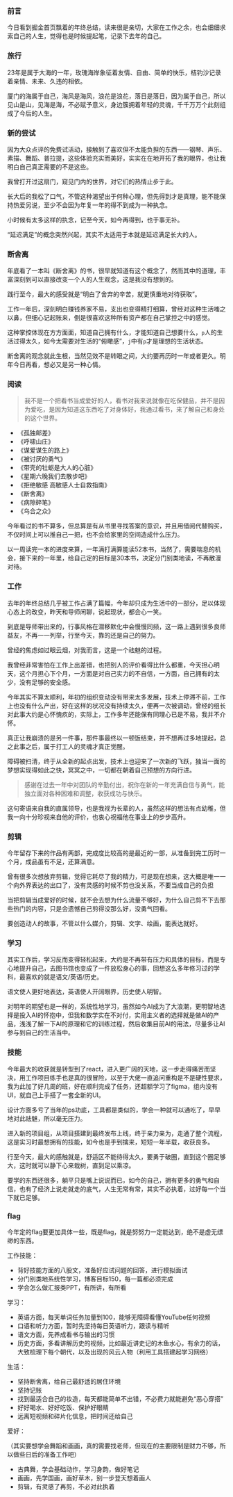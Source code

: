 ### 前言

今日看到掘金首页飘着的年终总结，读来很是亲切，大家在工作之余，也会细细求索自己的人生，觉得也是时候提起笔，记录下去年的自己。

### 旅行

23年是属于大海的一年，玫瑰海岸象征着友情、自由、简单的快乐，桔钓沙记录着亲情、未来、久违的相依。

厦门的海属于自己，海风是海风，浪花是浪花，落日是落日，因为属于自己，所以见山是山，见海是海，不必赋予意义，身边簇拥着年轻的灵魂，千千万万个此刻组成了今后的人生。

### 新的尝试

因为大众点评的免费试活动，接触到了喜欢但不太能负担的东西——钢琴、声乐、素描、舞蹈、普拉提，这些体验充实而美好，实实在在地开拓了我的眼界，也让我明白自己真正需要的不是这些。

我曾打开过这扇门，窥见门内的世界，对它们的热情止步于此。

长大后的我松了口气，不管这种渴望出于何种心理，但先得到才是真理，能不能保持热爱另说，至少不会因为年复一年的得不到成为一种执念。

小时候有太多这样的执念，记至今天，如今再得到，也于事无补。

“延迟满足”的概念突然兴起，其实不太适用于本就是延迟满足长大的人。

### 断舍离

年底看了一本叫《断舍离》的书，很早就知道有这个概念了，然而其中的道理，丰富深刻到可以直接改变一个人的人生观念，这是我没有想到的。

践行至今，最大的感受就是“明白了舍弃的辛苦，就更慎重地对待获取”。

工作一年后，深刻明白赚钱养家不易，支出也变得精打细算，曾经对这种生活嗤之以鼻，但细心记起账来，倒是很喜欢这种所有资产都在自己掌控之中的感觉。

这种掌控体现在方方面面，知道自己拥有什么，才能知道自己想要什么，`p`人的生活过得太久，如今太需要对生活的“俯瞰感”，`j`中有`p`才是理想的生活状态。

断舍离的观念就此生根，当然见效不是转眼之间，大约要再历时一年或者更久。明年今日再看，想必又是另一种心情。

### 阅读

> 我不是一个把看书当成爱好的人，看书对我来说就像在吃保健品，并不是因为爱吃，是因为知道这东西吃了对身体好，我通过看书，来了解自己和身处的这个世界。

- 《孤独邮差》
- 《呼啸山庄》
- 《谋爱谋生的路上》
- 《被讨厌的勇气》
- 《带壳的牡蛎是大人的心脏》
- 《星期六晚我们去散步吧》
- 《拒绝敏感 高敏感人士自救指南》
- 《断舍离》
- 《病隙碎笔》
- 《乌合之众》

今年看过的书不算多，但总算是有从书里寻找答案的意识，并且用借阅代替购买，不仅时间上可以推自己一把，也不会给家里的空间造成什么压力。

以一周读完一本的进度来算，一年满打满算能读52本书，当然了，需要喘息的机会，接下来的一年里，给自己定的目标是30本书，决定分门别类地读，不再散漫对待。

### 工作

去年的年终总结几乎被工作占满了篇幅，今年却只成为生活中的一部分，足以体现心态上的改变，昨天和导师闲聊，说起现状，都会心一笑。

到底是导师带出来的，行事风格在潜移默化中会慢慢同频，这一路上遇到很多良师益友，不再一一列举，行至今天，靠的还是自己的努力。

曾经的焦虑如过眼云烟，对我而言，这是一个祛魅的过程。

我曾经非常害怕在工作上出差错，也把别人的评价看得比什么都重，今天担心明天，这个月担心下个月，一方面是对自己实力的不自信，一方面，自己拥有的太少，没有足够的安全感。

今年其实不算太顺利，年初的组织变动没有带来太多发展，技术上停滞不前，工作上也没有什么产出，好在这样的状况没有持续太久，便再一次被调动，曾经的组长对此事大约是心怀愧疚的，实际上，工作多年还能保有同理心已是不易，我并不介怀。

真正让我崩溃的是另一件事，那件事最终以一顿饭结束，并不想再过多地提起，总之此事之后，属于打工人的灵魂才真正觉醒。

障碍被扫清，终于从全新的起点出发，技术上也迎来了一次新的飞跃，独当一面的梦想实现得如此之快，冥冥之中，一切都在朝着自己预想的方向行进。

> 感谢在过去一年中对团队的辛勤付出，祝你在新的一年充满自信与勇气，能独立面对各种困难和调整，收获成功与快乐。

这句寄语来自我的直属领导，也是我视为长辈的人，虽然这样的想法有点幼稚，但我一向十分珍视来自他的评价，也衷心祝福他在事业上的步步高升。

### 剪辑

今年留存下来的作品有两部，完成度比较高的是最近的一部，从准备到完工历时一个月，成品虽有不足，还算满意。

曾有很多次想放弃剪辑，觉得它耗尽了我的精力，可是现在想来，这大概是唯一一个向外界表达的出口了，没有灵感的时候不剪也没关系，不要当成自己的负担

当把剪辑当成爱好的时候，就不会去想为什么流量不够好，为什么自己剪不下去那些热门的内容，只是会遗憾自己剪得没那么好，没勇气回看。

要创造动人的故事，不管以什么媒介，剪辑、文字、绘画，能表达就好。

### 学习

其实工作后，学习反而变得轻松起来，大约是不再带有压力和具体的目标，而是专心地提升自己，去图书馆也变成了一件放松身心的事，回想这么多年修习过的学科，最喜欢的就是语文/英语/历史。

语文使人更好地表达，英语使人开阔眼界，历史使人明智。

对明年的期望也是一样的，系统性地学习，虽然如今AI成为了大浪潮，更明智地选择是投入AI的怀抱中，但我和数学实在不对付，实用主义者的选择就是做AI的产品，浅浅了解一下AI的原理和它的训练过程，然后收集目前AI的用法，尽量多让AI参与到自己的生活当中。

### 技能

今年最大的收获就是转型到了react，进入更广阔的天地，这一步走得痛苦而坚决，用工作项目练手也是真的很冒险，以至于大佬一直追问重构是不是硬性要求，我为此加了好几周的班，好在顺利完成了任务，还超额学习了figma，组内没有UI，就自己上手搭了一套全新的UI。

设计方面多亏了当年的ps功底，工具都是类似的，学会一种就可以通吃了，早早地对此祛魅，所以毫无压力。

进入新的项目组，从项目搭建到最终发布上线，终于亲力亲为，走通了整个流程，这是实习时最想拥有的技能，如今也是手到擒来，短短一年半载，收获良多。

行至今天，最大的感触就是，舒适区不能待得太久，要勇于破圈，直到这个圈足够大，这时就可以静下心来栽树，直到足以乘凉。

要学的东西还很多，躺平只是嘴上说说而已，如今的自己，拥有更多的勇气和自信，也有了经济上说走就走的底气，人生无常有常，其实不必执着，过好每一个当下就已足够。

### flag

今年定的flag要更加具体一些，既是flag，就是努努力一定能达到，绝不是虚无缥缈的东西。

工作技能：

- 背好技能方面的八股文，准备好应试问题的回答，进行模拟面试
- 分门别类地系统性学习，博客目标150，每一篇都必须完成
- 学会怎么做汇报类PPT，有所讲，有所看

学习：

- 英语方面，每天单词任务加量到100，能够无障碍看懂YouTube任何视频
- 口语和听力方面，暂时先坚持每日英语听力，跟读与精听
- 语文方面，先养成看书与输出的习惯
- 历史方面，多看讲解历史的视频，比如最近讲史记的木鱼水心，有余力的话，大致梳理下每个朝代，以及出现的风云人物（利用工具搭建起学习网络）

生活：

- 坚持断舍离，给自己最舒适的居住环境
- 坚持记账
- 找到最适合自己的妆造，每天都能简单不出错，不必费力就能避免“恶心穿搭”
- 好好喝水、好好吃饭、保护好眼睛
- 远离短视频和碎片化信息，把时间还给自己

爱好：

（其实要想学会舞蹈和画画，真的需要找老师，但现在的主要限制是财力不够，所以做些日后的准备工作吧）

- 古典舞，学会基础动作，学习身韵，做好笔记
- 画画，先学国画，画好草木，别一步登天想着画人
- 剪辑，有灵感了再剪，不必对此执着
